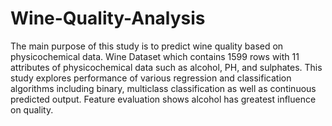 # Wine-Quality-Analysis
The main purpose of this study is to predict wine quality based on physicochemical data. Wine Dataset which contains 1599 rows with 11 attributes of physicochemical data such as alcohol, PH, and sulphates. This study explores performance of various regression and classification algorithms including binary, multiclass classification as well as continuous predicted output. Feature evaluation shows alcohol has greatest influence on quality.
